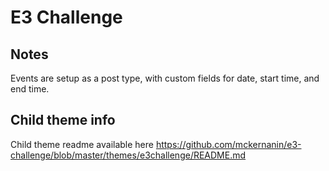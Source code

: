 # E3 Challenge

## Notes
Events are setup as a post type, with custom fields for date, start time, and end time.

## Child theme info
Child theme readme available here https://github.com/mckernanin/e3-challenge/blob/master/themes/e3challenge/README.md
